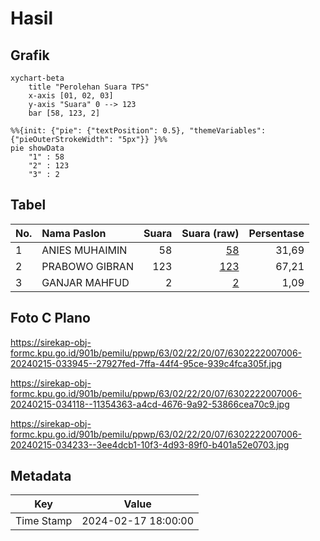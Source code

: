 # Hasil

## Grafik

```mermaid
xychart-beta
    title "Perolehan Suara TPS"
    x-axis [01, 02, 03]
    y-axis "Suara" 0 --> 123
    bar [58, 123, 2]
```

```mermaid
%%{init: {"pie": {"textPosition": 0.5}, "themeVariables": {"pieOuterStrokeWidth": "5px"}} }%%
pie showData
    "1" : 58
    "2" : 123
    "3" : 2
```

## Tabel

| No. | Nama Paslon    | Suara | Suara (raw) | Persentase |
|:--- |:-------------- | -----:| -----------:| ----------:|
| 1   | ANIES MUHAIMIN | 58    | [58][p-1]   | 31,69      |
| 2   | PRABOWO GIBRAN | 123   | [123][p-2]  | 67,21      |
| 3   | GANJAR MAHFUD  | 2     | [2][p-3]    | 1,09       |


[p-1]: https://github.com/gigit-pemilu/pemilu-2024/blob/main/pilpres/hitung-suara/sub/63-kalimantan-selatan/sub/02-kotabaru/sub/22-pulaulaut-sigam/sub/2007-sarang-tiung/sub/006-tps/sub/paslon-1.txt
[p-2]: https://github.com/gigit-pemilu/pemilu-2024/blob/main/pilpres/hitung-suara/sub/63-kalimantan-selatan/sub/02-kotabaru/sub/22-pulaulaut-sigam/sub/2007-sarang-tiung/sub/006-tps/sub/paslon-2.txt
[p-3]: https://github.com/gigit-pemilu/pemilu-2024/blob/main/pilpres/hitung-suara/sub/63-kalimantan-selatan/sub/02-kotabaru/sub/22-pulaulaut-sigam/sub/2007-sarang-tiung/sub/006-tps/sub/paslon-3.txt

## Foto C Plano

https://sirekap-obj-formc.kpu.go.id/901b/pemilu/ppwp/63/02/22/20/07/6302222007006-20240215-033945--27927fed-7ffa-44f4-95ce-939c4fca305f.jpg

https://sirekap-obj-formc.kpu.go.id/901b/pemilu/ppwp/63/02/22/20/07/6302222007006-20240215-034118--11354363-a4cd-4676-9a92-53866cea70c9.jpg

https://sirekap-obj-formc.kpu.go.id/901b/pemilu/ppwp/63/02/22/20/07/6302222007006-20240215-034233--3ee4dcb1-10f3-4d93-89f0-b401a52e0703.jpg


## Metadata

| Key        | Value               |
| ---------- | ------------------- |
| Time Stamp | 2024-02-17 18:00:00 |



